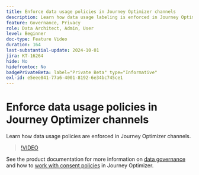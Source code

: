 ```yaml
---
title: Enforce data usage policies in Journey Optimizer channels
description: Learn how data usage labeling is enforced in Journey Optimizer channels.
feature: Governance, Privacy
role: Data Architect, Admin, User
level: Beginner
doc-type: Feature Video
duration: 164
last-substantial-update: 2024-10-01
jira: KT-16264
hide: No
hidefromtoc: No
badgePrivateBeta: label="Private Beta" type="Informative"
exl-id: e5eee841-77a6-4001-8192-6e34bc745ce1
---
```

# Enforce data usage policies in Journey Optimizer channels

Learn how data usage policies are enforced in Journey Optimizer channels.

>[!VIDEO](https://video.tv.adobe.com/v/3434901/?learn=on)

See the product documentation for more information on [data governance](https://experienceleague.adobe.com/en/docs/journey-optimizer/using/privacy/action-privacy-restricted) and how to [work with consent policies](https://experienceleague.adobe.com/en/docs/journey-optimizer/using/privacy/consent/consent-restricted) in Journey Optimizer.
